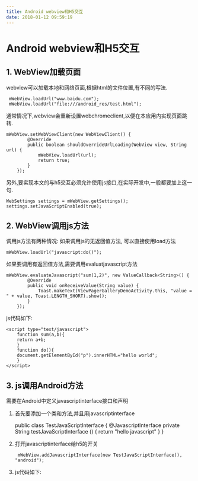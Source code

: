 ```yaml
---
title: Android webview和H5交互
date: 2018-01-12 09:59:19
---
```

# Android webview和H5交互

## 1. WebView加载页面
webview可以加载本地和网络页面,根据html的文件位置,有不同的写法.
	
     mWebView.loadUrl("www.baidu.com");
     mWebView.loadUrl("file:///android_res/test.html");
     
通常情况下,webview会重新设置webchromeclient,以便在本应用内实现页面跳转.
	
    mWebView.setWebViewClient(new WebViewClient() {
            @Override
            public boolean shouldOverrideUrlLoading(WebView view, String url) {
                mWebView.loadUrl(url);
                return true;
            }
        });
        
另外,要实现本文的与h5交互必须允许使用js接口,在实际开发中,一般都要加上这一句.

	WebSettings settings = mWebView.getSettings();
    settings.setJavaScriptEnabled(true);
## 2. WebView调用js方法
调用js方法有两种情况: 如果调用js的无返回值方法, 可以直接使用load方法

	mWebView.loadUrl("javascript:do()");
    
如果要调用有返回值方法,需要调用evaluatjavascript方法

	mWebView.evaluateJavascript("sum(1,2)", new ValueCallback<String>() {
            @Override
            public void onReceiveValue(String value) {
                Toast.makeText(ViewPagerGalleryDemoActivity.this, "value = " + value, Toast.LENGTH_SHORT).show();
            }
        });
 
 js代码如下:
 
 	<script type="text/javascript">
        function sum(a,b){
        return a+b;
        }
        function do(){
        document.getElementById("p").innerHTML="hello world";
        }
    </script>

## 3. js调用Android方法
需要在Android中定义javascriptinterface接口和声明
1. 首先要添加一个类和方法,并且用javascriptinterface

	public class TestJavaScriptInterface {
        @JavascriptInterface
        private String testJavaScriptInterface () {
            return "hello javascript"
        }
    }
    
2. 打开javascriptinterface给h5的开关

        mWebView.addJavascriptInterface(new TestJavaScriptInterface(), "android");
        
3. js代码如下:


	<script type="text/javascript">
    function s(){
        //调用Java的back()方法
        var result =window.android.testJavaScriptInterface();
        document.getElementById("p").innerHTML=result;
    }
    </script>
    
    
